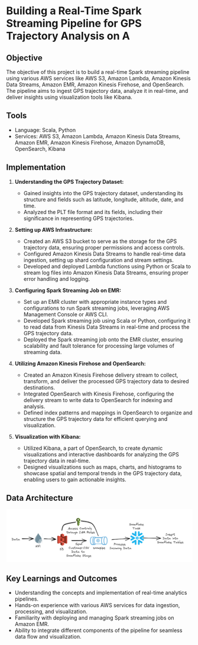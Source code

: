 # Building a Real-Time Spark Streaming Pipeline for GPS Trajectory Analysis on A

## Objective
The objective of this project is to build a real-time Spark streaming pipeline using various AWS services like AWS S3, Amazon Lambda, Amazon Kinesis Data Streams, Amazon EMR, Amazon Kinesis Firehose, and OpenSearch. The pipeline aims to ingest GPS trajectory data, analyze it in real-time, and deliver insights using visualization tools like Kibana.

## Tools
- Language: Scala, Python
- Services: AWS S3, Amazon Lambda, Amazon Kinesis Data Streams, Amazon EMR, Amazon Kinesis Firehose, Amazon DynamoDB, OpenSearch, Kibana

## Implementation

1. **Understanding the GPS Trajectory Dataset:**
   - Gained insights into the GPS trajectory dataset, understanding its structure and fields such as latitude, longitude, altitude, date, and time.
   - Analyzed the PLT file format and its fields, including their significance in representing GPS trajectories.

2. **Setting up AWS Infrastructure:**
   - Created an AWS S3 bucket to serve as the storage for the GPS trajectory data, ensuring proper permissions and access controls.
   - Configured Amazon Kinesis Data Streams to handle real-time data ingestion, setting up shard configuration and stream settings.
   - Developed and deployed Lambda functions using Python or Scala to stream log files into Amazon Kinesis Data Streams, ensuring proper error handling and logging.

3. **Configuring Spark Streaming Job on EMR:**
   - Set up an EMR cluster with appropriate instance types and configurations to run Spark streaming jobs, leveraging AWS Management Console or AWS CLI.
   - Developed Spark streaming job using Scala or Python, configuring it to read data from Kinesis Data Streams in real-time and process the GPS trajectory data.
   - Deployed the Spark streaming job onto the EMR cluster, ensuring scalability and fault tolerance for processing large volumes of streaming data.

4. **Utilizing Amazon Kinesis Firehose and OpenSearch:**
   - Created an Amazon Kinesis Firehose delivery stream to collect, transform, and deliver the processed GPS trajectory data to desired destinations.
   - Integrated OpenSearch with Kinesis Firehose, configuring the delivery stream to write data to OpenSearch for indexing and analysis.
   - Defined index patterns and mappings in OpenSearch to organize and structure the GPS trajectory data for efficient querying and visualization.

5. **Visualization with Kibana:**
   - Utilized Kibana, a part of OpenSearch, to create dynamic visualizations and interactive dashboards for analyzing the GPS trajectory data in real-time.
   - Designed visualizations such as maps, charts, and histograms to showcase spatial and temporal trends in the GPS trajectory data, enabling users to gain actionable insights.

## Data Architecture

![Data Architecture](./Building_Real_Time_Data_Warehouse.png)

## Key Learnings and Outcomes
- Understanding the concepts and implementation of real-time analytics pipelines.
- Hands-on experience with various AWS services for data ingestion, processing, and visualization.
- Familiarity with deploying and managing Spark streaming jobs on Amazon EMR.
- Ability to integrate different components of the pipeline for seamless data flow and visualization.


